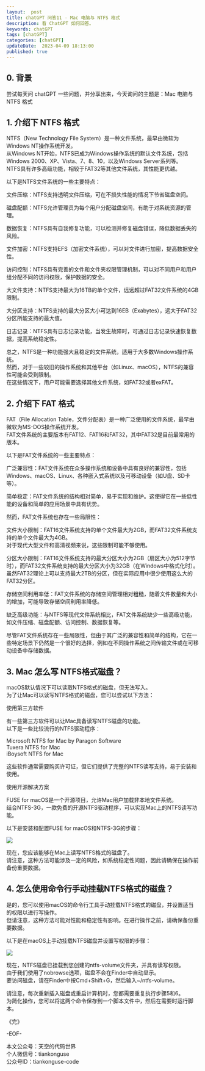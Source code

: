 ```yaml
---   
layout:  post  
title: chatGPT 问答11 - Mac 电脑与 NTFS 格式  
description: 看 ChatGPT 如何回答。 
keywords: chatGPT  
tags: [chatGPT]  
categories: [chatGPT]  
updateDate:  2023-04-09 18:13:00  
published: true  
---  
```



## 0. 背景  


尝试每天问 chatGPT 一些问题，并分享出来，今天询问的主题是：Mac 电脑与 NTFS 格式  


## 1. 介绍下 NTFS 格式  


NTFS（New Technology File System）是一种文件系统，最早由微软为Windows NT操作系统开发。  
从Windows NT开始，NTFS已成为Windows操作系统的默认文件系统，包括Windows 2000、XP、Vista、7、8、10，以及Windows Server系列等。  
NTFS具有许多高级功能，相较于FAT32等其他文件系统，其性能更优越。  


以下是NTFS文件系统的一些主要特点：  


文件压缩：NTFS支持透明文件压缩，可在不损失性能的情况下节省磁盘空间。  

磁盘配额：NTFS允许管理员为每个用户分配磁盘空间，有助于对系统资源的管理。  

数据恢复：NTFS具有自我修复功能，可以检测并修复磁盘错误，降低数据丢失的风险。  

文件加密：NTFS支持EFS（加密文件系统），可以对文件进行加密，提高数据安全性。  

访问控制：NTFS具有完善的文件和文件夹权限管理机制，可以对不同用户和用户组分配不同的访问权限，保护数据的安全。  

大文件支持：NTFS支持最大为16TB的单个文件，远远超过FAT32文件系统的4GB限制。  

大分区支持：NTFS支持的最大分区大小可达到16EB（Exabytes），远大于FAT32分区所能支持的最大值。  

日志记录：NTFS具有日志记录功能，当发生故障时，可通过日志记录快速恢复数据，提高系统稳定性。  


总之，NTFS是一种功能强大且稳定的文件系统，适用于大多数Windows操作系统。  
然而，对于一些较旧的操作系统和其他平台（如Linux、macOS），NTFS的兼容性可能会受到限制。  
在这些情况下，用户可能需要选择其他文件系统，如FAT32或者exFAT。  


## 2. 介绍下 FAT 格式  


FAT（File Allocation Table，文件分配表）是一种广泛使用的文件系统，最早由微软为MS-DOS操作系统开发。  
FAT文件系统的主要版本有FAT12、FAT16和FAT32，其中FAT32是目前最常用的版本。  


以下是FAT文件系统的一些主要特点：  


广泛兼容性：FAT文件系统在众多操作系统和设备中具有良好的兼容性，包括Windows、macOS、Linux、各种嵌入式系统以及可移动设备（如U盘、SD卡等）。  


简单稳定：FAT文件系统的结构相对简单，易于实现和维护。这使得它在一些低性能的设备和简单的应用场景中具有优势。  


然而，FAT文件系统也存在一些局限性：  


文件大小限制：FAT16文件系统支持的单个文件最大为2GB，而FAT32文件系统支持的单个文件最大为4GB。  
对于现代大型文件和高清视频来说，这些限制可能不够使用。  


分区大小限制：FAT16文件系统支持的最大分区大小为2GB（扇区大小为512字节时），而FAT32文件系统支持的最大分区大小为32GB（在Windows中格式化时）。  
虽然FAT32理论上可以支持最大2TB的分区，但在实际应用中很少使用这么大的FAT32分区。  


存储空间利用率低：FAT文件系统的存储空间管理相对粗糙，随着文件数量和大小的增加，可能导致存储空间利用率降低。  


缺乏高级功能：与NTFS等现代文件系统相比，FAT文件系统缺少一些高级功能，如文件压缩、磁盘配额、访问控制、数据恢复等。  


尽管FAT文件系统存在一些局限性，但由于其广泛的兼容性和简单的结构，它在一些特定场景下仍然是一个很好的选择，例如在不同操作系统之间传输文件或在可移动设备中存储数据。  


## 3. Mac 怎么写 NTFS格式磁盘？  


macOS默认情况下可以读取NTFS格式的磁盘，但无法写入。  
为了让Mac可以读写NTFS格式的磁盘，您可以尝试以下方法：  


使用第三方软件  


有一些第三方软件可以让Mac具备读写NTFS磁盘的功能。  
以下是一些比较流行的NTFS驱动程序：  

Microsoft NTFS for Mac by Paragon Software  
Tuxera NTFS for Mac  
iBoysoft NTFS for Mac  

这些软件通常需要购买许可证，但它们提供了完整的NTFS读写支持，易于安装和使用。  



使用开源解决方案  
 

FUSE for macOS是一个开源项目，允许Mac用户加载非本地文件系统。  
结合NTFS-3G，一款免费的开源NTFS驱动程序，可以实现Mac上的NTFS读写功能。  


以下是安装和配置FUSE for macOS和NTFS-3G的步骤：  


![](https://res2023.tiankonguse.com/images/2023/04/09/002.png)


现在，您应该能够在Mac上读写NTFS格式的磁盘了。  
请注意，这种方法可能涉及一定的风险，如系统稳定性问题，因此请确保在操作前备份重要数据。  


## 4. 怎么使用命令行手动挂载NTFS格式的磁盘？  


是的，您可以使用macOS的命令行工具手动挂载NTFS格式的磁盘，并设置适当的权限以进行写操作。  
但请注意，这种方法可能对性能和稳定性有影响。在进行操作之前，请确保备份重要数据。  


以下是在macOS上手动挂载NTFS磁盘并设置写权限的步骤：  


![](https://res2023.tiankonguse.com/images/2023/04/09/003.png)



现在，NTFS磁盘已挂载到您创建的ntfs-volume文件夹，并具有读写权限。    
由于我们使用了nobrowse选项，磁盘不会在Finder中自动显示。  
要访问磁盘，请在Finder中按Cmd+Shift+G，然后输入~/ntfs-volume。  



请注意，每次重新插入磁盘或重启计算机时，您都需要重复执行步骤5和6。  
为简化操作，您可以将这两个命令保存到一个脚本文件中，然后在需要时运行脚本。  



《完》  


-EOF-  



本文公众号：天空的代码世界  
个人微信号：tiankonguse  
公众号ID：tiankonguse-code  
  

